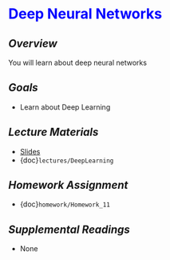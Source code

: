 # <span style="color: blue;"><b>Deep Neural Networks</b></span>

## *Overview*
You will learn about deep neural networks

## *Goals*
* Learn about Deep Learning

## *Lecture Materials*
* [Slides](https://docs.google.com/presentation/d/1RnFI0k15C_m2j43QtFDGCFRBCcQ-Rx6EG-9U3EumOHc/edit?usp=sharing)
* {doc}`lectures/DeepLearning`

## *Homework Assignment*
* {doc}`homework/Homework_11`

## *Supplemental Readings*
* None
